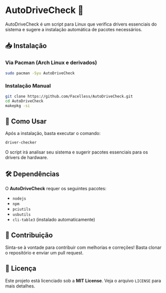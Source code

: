 # AutoDriveCheck 🚀

AutoDriveCheck é um script para Linux que verifica drivers essenciais do sistema e sugere a instalação automática de pacotes necessários.

## 📥 Instalação

### Via Pacman (Arch Linux e derivados)
```bash
sudo pacman -Syu AutoDriveCheck
```

### Instalação Manual
```bash
git clone https://github.com/Facelless/AutoDriveCheck.git
cd AutoDriveCheck
makepkg -si
```

## 🚀 Como Usar

Após a instalação, basta executar o comando:
```bash
driver-checker
```
O script irá analisar seu sistema e sugerir pacotes essenciais para os drivers de hardware.

## 🛠️ Dependências
O **AutoDriveCheck** requer os seguintes pacotes:
- `nodejs`
- `npm`
- `pciutils`
- `usbutils`
- `cli-table3` (instalado automaticamente)

## 📌 Contribuição
Sinta-se à vontade para contribuir com melhorias e correções! Basta clonar o repositório e enviar um pull request.

## 📜 Licença
Este projeto está licenciado sob a **MIT License**. Veja o arquivo `LICENSE` para mais detalhes.

